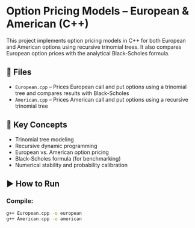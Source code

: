 # Option Pricing Models – European & American (C++)

This project implements option pricing models in C++ for both European and American options using recursive trinomial trees. It also compares European option prices with the analytical Black-Scholes formula.

## 🔹 Files
- `European.cpp` – Prices European call and put options using a trinomial tree and compares results with Black-Scholes
- `American.cpp` – Prices American call and put options using a recursive trinomial tree

## 🧠 Key Concepts
- Trinomial tree modeling
- Recursive dynamic programming
- European vs. American option pricing
- Black-Scholes formula (for benchmarking)
- Numerical stability and probability calibration

## ▶️ How to Run

### Compile:
```bash
g++ European.cpp -o european
g++ American.cpp -o american
